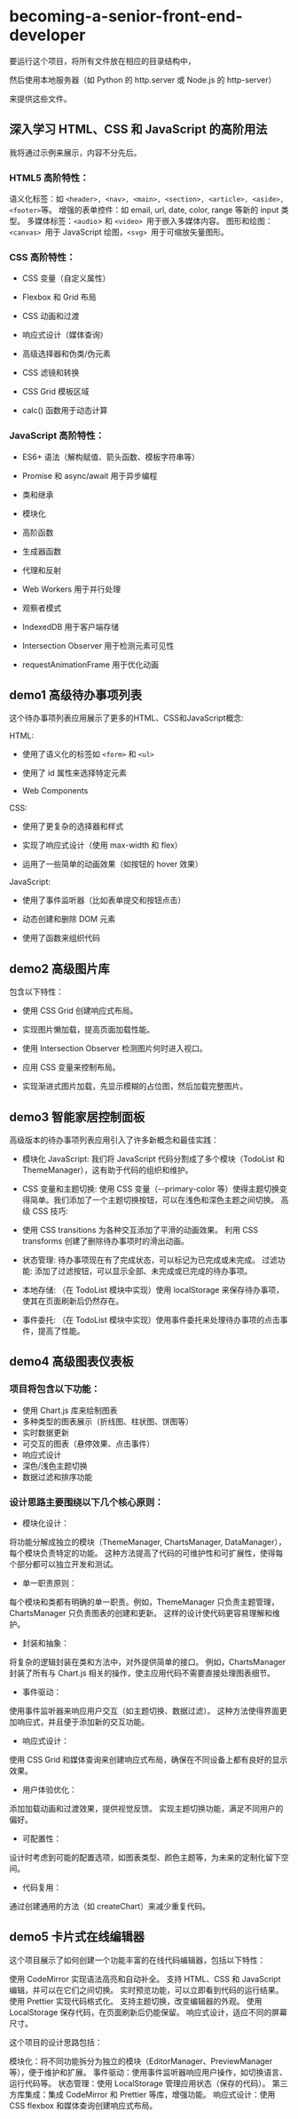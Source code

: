 # becoming-a-senior-front-end-developer

要运行这个项目，将所有文件放在相应的目录结构中，

然后使用本地服务器（如 Python 的 http.server 或 Node.js 的 http-server）

来提供这些文件。


## 深入学习 HTML、CSS 和 JavaScript 的高阶用法
我将通过示例来展示，内容不分先后。
### HTML5 高阶特性：

语义化标签：如 `<header>, <nav>, <main>, <section>, <article>, <aside>, <footer>`等。
增强的表单控件：如 email, url, date, color, range 等新的 input 类型。
多媒体标签：`<audio`> 和 `<video> `用于嵌入多媒体内容。
图形和绘图：`<canvas> `用于 JavaScript 绘图，`<svg> `用于可缩放矢量图形。

### CSS 高阶特性：

- CSS 变量（自定义属性）

- Flexbox 和 Grid 布局
- CSS 动画和过渡
- 响应式设计（媒体查询）
- 高级选择器和伪类/伪元素
- CSS 滤镜和转换
- CSS Grid 模板区域
- calc() 函数用于动态计算


### JavaScript 高阶特性：

- ES6+ 语法（解构赋值、箭头函数、模板字符串等）

- Promise 和 async/await 用于异步编程
- 类和继承
- 模块化
- 高阶函数
- 生成器函数
- 代理和反射
- Web Workers 用于并行处理
- 观察者模式
- IndexedDB 用于客户端存储
- Intersection Observer 用于检测元素可见性
- requestAnimationFrame 用于优化动画

## demo1 高级待办事项列表 
这个待办事项列表应用展示了更多的HTML、CSS和JavaScript概念:

HTML:

- 使用了语义化的标签如 `<form>` 和 `<ul>`

- 使用了 id 属性来选择特定元素
- Web Components

CSS:

- 使用了更复杂的选择器和样式

- 实现了响应式设计（使用 max-width 和 flex）
- 运用了一些简单的动画效果（如按钮的 hover 效果）

JavaScript:

- 使用了事件监听器（比如表单提交和按钮点击）

- 动态创建和删除 DOM 元素
- 使用了函数来组织代码


## demo2 高级图片库

包含以下特性：

- 使用 CSS Grid 创建响应式布局。

- 实现图片懒加载，提高页面加载性能。
- 使用 Intersection Observer 检测图片何时进入视口。
- 应用 CSS 变量来控制布局。
- 实现渐进式图片加载，先显示模糊的占位图，然后加载完整图片。


## demo3 智能家居控制面板

高级版本的待办事项列表应用引入了许多新概念和最佳实践：

- 模块化 JavaScript:
  我们将 JavaScript 代码分割成了多个模块（TodoList 和 ThemeManager），这有助于代码的组织和维护。
- CSS 变量和主题切换:
  使用 CSS 变量（--primary-color 等）使得主题切换变得简单。我们添加了一个主题切换按钮，可以在浅色和深色主题之间切换。
  高级 CSS 技巧:
- 使用 CSS transitions 为各种交互添加了平滑的动画效果。
  利用 CSS transforms 创建了删除待办事项时的滑出动画。

- 状态管理:
  待办事项现在有了完成状态，可以标记为已完成或未完成。
  过滤功能:
  添加了过滤按钮，可以显示全部、未完成或已完成的待办事项。
- 本地存储:
  （在 TodoList 模块中实现）使用 localStorage 来保存待办事项，使其在页面刷新后仍然存在。
- 事件委托:
  （在 TodoList 模块中实现）使用事件委托来处理待办事项的点击事件，提高了性能。

## demo4 高级图表仪表板
### 项目将包含以下功能：

- 使用 Chart.js 库来绘制图表
- 多种类型的图表展示（折线图、柱状图、饼图等）
- 实时数据更新
- 可交互的图表（悬停效果、点击事件）
- 响应式设计
- 深色/浅色主题切换
- 数据过滤和排序功能

### 设计思路主要围绕以下几个核心原则：

- 模块化设计：

将功能分解成独立的模块（ThemeManager, ChartsManager, DataManager），每个模块负责特定的功能。
这种方法提高了代码的可维护性和可扩展性，使得每个部分都可以独立开发和测试。

- 单一职责原则：

每个模块和类都有明确的单一职责。例如，ThemeManager 只负责主题管理，ChartsManager 只负责图表的创建和更新。
这样的设计使代码更容易理解和维护。

- 封装和抽象：

将复杂的逻辑封装在类和方法中，对外提供简单的接口。
例如，ChartsManager 封装了所有与 Chart.js 相关的操作，使主应用代码不需要直接处理图表细节。

- 事件驱动：

使用事件监听器来响应用户交互（如主题切换、数据过滤）。
这种方法使得界面更加响应式，并且便于添加新的交互功能。

- 响应式设计：

使用 CSS Grid 和媒体查询来创建响应式布局，确保在不同设备上都有良好的显示效果。

- 用户体验优化：

添加加载动画和过渡效果，提供视觉反馈。
实现主题切换功能，满足不同用户的偏好。

- 可配置性：

设计时考虑到可能的配置选项，如图表类型、颜色主题等，为未来的定制化留下空间。

- 代码复用：

通过创建通用的方法（如 createChart）来减少重复代码。


## demo5 卡片式在线编辑器

这个项目展示了如何创建一个功能丰富的在线代码编辑器，包括以下特性：

使用 CodeMirror 实现语法高亮和自动补全。
支持 HTML、CSS 和 JavaScript 编辑，并可以在它们之间切换。
实时预览功能，可以立即看到代码的运行结果。
使用 Prettier 实现代码格式化。
支持主题切换，改变编辑器的外观。
使用 LocalStorage 保存代码，在页面刷新后仍能保留。
响应式设计，适应不同的屏幕尺寸。

这个项目的设计思路包括：

模块化：将不同功能拆分为独立的模块（EditorManager、PreviewManager 等），便于维护和扩展。
事件驱动：使用事件监听器响应用户操作，如切换语言、运行代码等。
状态管理：使用 LocalStorage 管理应用状态（保存的代码）。
第三方库集成：集成 CodeMirror 和 Prettier 等库，增强功能。
响应式设计：使用 CSS flexbox 和媒体查询创建响应式布局。